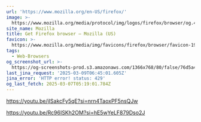 ```yaml
---
url: 'https://www.mozilla.org/en-US/firefox/'
image: >-
  https://www.mozilla.org/media/protocol/img/logos/firefox/browser/og.4ad05d4125a5.png
site_name: Mozilla
title: Get Firefox browser — Mozilla (US)
favicon: >-
  https://www.mozilla.org/media/img/favicons/firefox/browser/favicon-196x196.59e3822720be.png
tags:
  - Web-Browsers
og_screenshot_url: >-
  https://og-screenshots-prod.s3.amazonaws.com/1366x768/80/false/76d5a4cefd9ca1cce00a1c25e44d03f9ae5956123e8905ff1f8becb35aedeb3b.jpeg
last_jina_request: '2025-03-09T06:45:01.605Z'
jina_error: 'HTTP error! status: 429'
og_last_fetch: 2025-03-07T05:19:01.784Z
---
```


https://youtu.be/jISakcFy5qE?si=nrn4TaoxPF5nsQJw

https://youtu.be/Rc96ISKh2OM?si=hE5wYeLF879Dso2J
